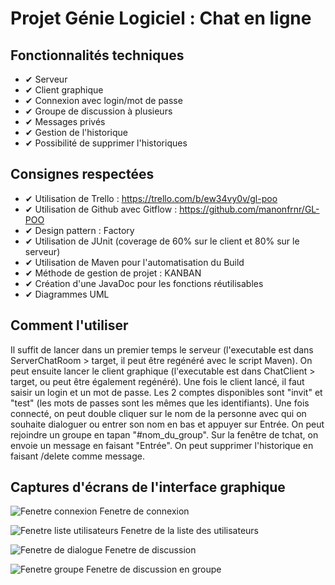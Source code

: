 # Projet Génie Logiciel : Chat en ligne

## Fonctionnalités techniques

* ✔ Serveur
* ✔ Client graphique
* ✔ Connexion avec login/mot de passe
* ✔ Groupe de discussion à plusieurs
* ✔ Messages privés
* ✔ Gestion de l'historique
* ✔ Possibilité de supprimer l'historiques

## Consignes respectées

* ✔ Utilisation de Trello : https://trello.com/b/ew34vy0v/gl-poo
* ✔ Utilisation de Github avec Gitflow : https://github.com/manonfrnr/GL-POO
* ✔ Design pattern : Factory
* ✔ Utilisation de JUnit (coverage de 60% sur le client et 80% sur le serveur)
* ✔ Utilisation de Maven pour l'automatisation du Build
* ✔ Méthode de gestion de projet : KANBAN
* ✔ Création d'une JavaDoc pour les fonctions réutilisables
* ✔ Diagrammes UML

## Comment l'utiliser

Il suffit de lancer dans un premier temps le serveur (l'executable est dans ServerChatRoom > target, il peut être regénéré avec le script Maven). On peut ensuite lancer le client graphique (l'executable est dans ChatClient > target, ou peut être également regénéré). Une fois le client lancé, il faut saisir un login et un mot de passe. Les 2 comptes disponibles sont "invit" et "test" (les mots de passes sont les mêmes que les identifiants). Une fois connecté, on peut double cliquer sur le nom de la personne avec qui on souhaite dialoguer ou entrer son nom en bas et appuyer sur Entrée. On peut rejoindre un groupe en tapan "#nom_du_group". Sur la fenêtre de tchat, on envoie un message en faisant "Entrée". On peut supprimer l'historique en faisant /delete comme message.

## Captures d'écrans de l'interface graphique

![Fenetre connexion](https://zupimages.net/up/20/25/ss5w.png)
Fenetre de connexion

![Fenetre liste utilisateurs](https://zupimages.net/up/20/25/raxc.png)
Fenetre de la liste des utilisateurs

![Fenetre de dialogue](https://zupimages.net/up/20/25/twks.png)
Fenetre de discussion

![Fenetre groupe](https://zupimages.net/up/20/25/ezud.png)
Fenetre de discussion en groupe
